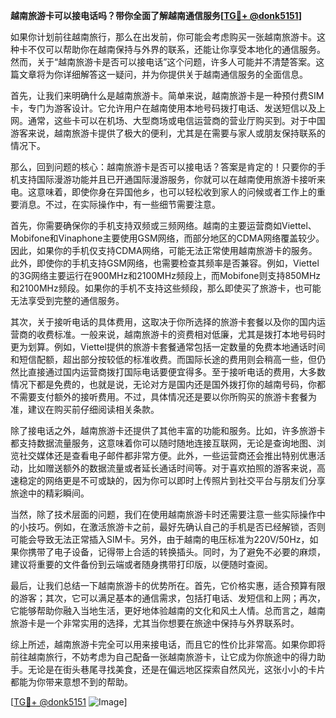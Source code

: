 **越南旅游卡可以接电话吗？带你全面了解越南通信服务[[TG💪+ @donk5151](https://t.me/s/donk5151)]**

如果你计划前往越南旅行，那么在出发前，你可能会考虑购买一张越南旅游卡。这种卡不仅可以帮助你在越南保持与外界的联系，还能让你享受本地化的通信服务。然而，关于“越南旅游卡是否可以接电话”这个问题，许多人可能并不清楚答案。这篇文章将为你详细解答这一疑问，并为你提供关于越南通信服务的全面信息。

首先，让我们来明确什么是越南旅游卡。简单来说，越南旅游卡是一种预付费SIM卡，专门为游客设计。它允许用户在越南使用本地号码拨打电话、发送短信以及上网。通常，这些卡可以在机场、大型商场或电信运营商的营业厅购买到。对于中国游客来说，越南旅游卡提供了极大的便利，尤其是在需要与家人或朋友保持联系的情况下。

那么，回到问题的核心：越南旅游卡是否可以接电话？答案是肯定的！只要你的手机支持国际漫游功能并且已开通国际漫游服务，你就可以在越南使用旅游卡接听来电。这意味着，即使你身在异国他乡，也可以轻松收到家人的问候或者工作上的重要消息。不过，在实际操作中，有一些细节需要注意。

首先，你需要确保你的手机支持双频或三频网络。越南的主要运营商如Viettel、Mobifone和Vinaphone主要使用GSM网络，而部分地区的CDMA网络覆盖较少。因此，如果你的手机仅支持CDMA网络，可能无法正常使用越南旅游卡的服务。此外，即使你的手机支持GSM网络，也需要检查其频率是否兼容。例如，Viettel的3G网络主要运行在900MHz和2100MHz频段上，而Mobifone则支持850MHz和2100MHz频段。如果你的手机不支持这些频段，那么即使买了旅游卡，也可能无法享受到完整的通信服务。

其次，关于接听电话的具体费用，这取决于你所选择的旅游卡套餐以及你的国内运营商的收费标准。一般来说，越南旅游卡的资费相对低廉，尤其是拨打本地号码时更为划算。例如，Viettel提供的旅游卡套餐通常包括一定数量的免费本地通话时间和短信配额，超出部分按较低的标准收费。而国际长途的费用则会稍高一些，但仍然比直接通过国内运营商拨打国际电话要便宜得多。至于接听电话的费用，大多数情况下都是免费的，也就是说，无论对方是国内还是国外拨打你的越南号码，你都不需要支付额外的接听费用。不过，具体情况还是要以你所购买的旅游卡套餐为准，建议在购买前仔细阅读相关条款。

除了接电话之外，越南旅游卡还提供了其他丰富的功能和服务。比如，许多旅游卡都支持数据流量服务，这意味着你可以随时随地连接互联网，无论是查询地图、浏览社交媒体还是查看电子邮件都非常方便。此外，一些运营商还会推出特别优惠活动，比如赠送额外的数据流量或者延长通话时间等。对于喜欢拍照的游客来说，高速稳定的网络更是不可或缺的，因为你可以即时上传照片到社交平台与朋友们分享旅途中的精彩瞬间。

当然，除了技术层面的问题，我们在使用越南旅游卡时还需要注意一些实际操作中的小技巧。例如，在激活旅游卡之前，最好先确认自己的手机是否已经解锁，否则可能会导致无法正常插入SIM卡。另外，由于越南的电压标准为220V/50Hz，如果你携带了电子设备，记得带上合适的转换插头。同时，为了避免不必要的麻烦，建议将重要的文件备份到云端或者随身携带打印版，以便随时查阅。

最后，让我们总结一下越南旅游卡的优势所在。首先，它价格实惠，适合预算有限的游客；其次，它可以满足基本的通信需求，包括打电话、发短信和上网；再次，它能够帮助你融入当地生活，更好地体验越南的文化和风土人情。总而言之，越南旅游卡是一个非常实用的选择，尤其当你想要在旅途中保持与外界联系时。

综上所述，越南旅游卡完全可以用来接电话，而且它的性价比非常高。如果你即将前往越南旅行，不妨考虑为自己配备一张越南旅游卡，让它成为你旅途中的得力助手。无论是在街头巷尾寻找美食，还是在偏远地区探索自然风光，这张小小的卡片都能为你带来意想不到的帮助。

[[TG💪+ @donk5151](https://t.me/s/donk5151) ![Image](https://i.postimg.cc/rwNCRYN7/Snipaste-2025-04-30-17-27-05.png)]